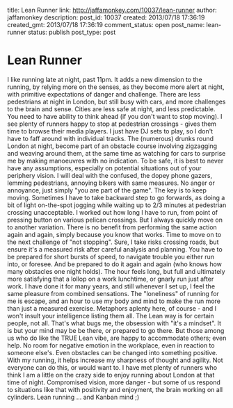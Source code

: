 title: Lean Runner
link: http://jaffamonkey.com/10037/lean-runner
author: jaffamonkey
description: 
post_id: 10037
created: 2013/07/18 17:36:19
created_gmt: 2013/07/18 17:36:19
comment_status: open
post_name: lean-runner
status: publish
post_type: post

# Lean Runner

I like running late at night, past 11pm. It adds a new dimension to the running, by relying more on the senses, as they become more alert at night, with primitive expectations of danger and challenge. There are less pedestrians at night in London, but still busy with cars, and more challenges to the brain and sense. Cities are less safe at night, and less predictable. You need to have ability to think ahead (if you don't want to stop moving). I see plenty of runners happy to stop at pedestrian crossings - gives them time to browse their media players. I just have DJ sets to play, so I don't have to faff around with individual tracks. The (numerous) drunks round London at night, become part of an obstacle course involving zigzagging and weaving around them, at the same time as watching for cars to surprise me by making manoeuvres with no indication. To be safe, it is best to never have any assumptions, especially on potential situations out of your periphery vision. I will deal with the confused, the dopey phone gazers, lemming pedestrians, annoying bikers with same measures. No anger or annoyance, just simply "you are part of the game". The key is to keep moving. Sometimes I have to take backward step to go forwards, as doing a bit of light on-the-spot jogging while waiting up to 2/3 minutes at pedestrian crossing unacceptable. I worked out how long I have to run, from point of pressing button on various pelican crossings. But I always quickly move on to another variation. There is no benefit from performing the same action again and again, simply because you know that works. Time to move on to the next challenge of "not stopping". Sure, I take risks crossing roads, but ensure it's a measured risk after careful analysis and planning. You have to be prepared for short bursts of speed, to navigate trouble you either run into, or foresee. And be prepared to do it again and again (who knows how many obstacles one night holds). The hour feels long, but full and ultimately more satisfying that a lollop on a work lunchtime, or gnarly run just after work. I have done it for many years, and still whenever I set up, I feel the same pleasure from combined sensations. The "loneliness" of running for me is escape, and an hour to use my body and mind to make the run more than just a measured exercise. Metaphors aplenty here, of course - and I won't insult your intelligence listing them all. The Lean way is for certain people, not all. That's what bugs me, the obsession with "it's a mindset". It is but your mind may be be there, or prepared to go there. But those among us who do like the TRUE Lean vibe, are happy to accommodate others; even help. No room for negative emotion in the workplace, even in reaction to someone else's. Even obstacles can be changed into something positive. With my running, it helps increase my sharpness of thought and agility. Not everyone can do this, or would want to. I have met plenty of runners who think I am a little on the crazy side to enjoy running about London at that time of night. Compromised vision, more danger - but some of us respond to situations like that with positivity and enjoyment, the brain working on all cylinders. Lean running ... and Kanban mind ;)